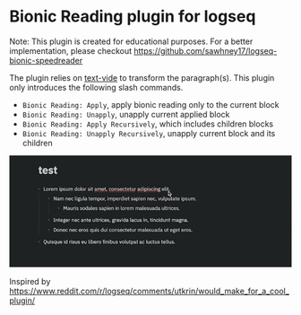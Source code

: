 # Bionic Reading plugin for logseq

Note: This plugin is created for educational purposes. For a better implementation, please checkout https://github.com/sawhney17/logseq-bionic-speedreader

The plugin relies on [text-vide](https://github.com/Gumball12/text-vide) to transform the paragraph(s). This plugin only introduces the following slash commands.

- `Bionic Reading: Apply`, apply bionic reading only to the current block
- `Bionic Reading: Unapply`, unapply current applied block
- `Bionic Reading: Apply Recursively`, which includes children blocks
- `Bionic Reading: Unapply Recursively`, unapply current block and its children

![poc](./poc.gif)

Inspired by https://www.reddit.com/r/logseq/comments/utkrin/would_make_for_a_cool_plugin/
